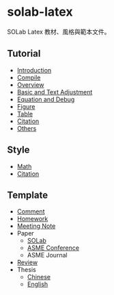 # solab-latex

SOLab Latex 教材、風格與範本文件。

## Tutorial

- [Introduction](./Tutorial/Introduction.md)
- [Compile](./Tutorial/Compile.md)
- [Overview](./Tutorial/Overview/)
- [Basic and Text Adjustment](./Tutorial/Basic/)
- [Equation and Debug](./Tutorial/Equation/)
- [Figure](./Tutorial/Figure/)
- [Table](./Tutorial/Table/)
- [Citation](./Tutorial/Citation.md)
- [Others](./Tutorial/Others.md)

## Style

- [Math](./Style/Math.md)
- [Citation](./Style/Citation.md)

## Template

- [Comment](./Template/Comment)
- [Homework](./Template/Homework)
- [Meeting Note](./Template/Meeting_Note)
- Paper
    - [SOLab](./Template/Paper/SOLab)
    - [ASME Conference](./Template/Paper/ASME_Conference)
    - ASME Journal
- [Review](./Template/Review)
- Thesis
    - [Chinese](./Template/Thesis/README.md)
    - [English](./Template/Thesis/English/README.md)

